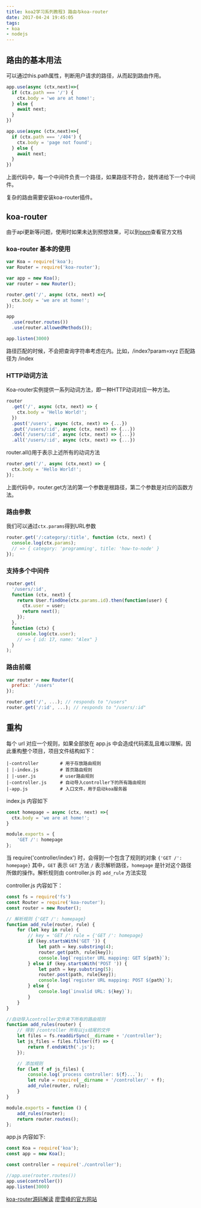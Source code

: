 ```yaml
---
title: koa2学习系列教程3 路由与koa-router
date: 2017-04-24 19:45:05
tags:
- koa
- nodejs
---
```


## 路由的基本用法

可以通过this.path属性，判断用户请求的路径，从而起到路由作用。

```javascript
app.use(async (ctx,next)=>{
  if (ctx.path === '/') {
    ctx.body = 'we are at home!';
  } else {
    await next;
  }
})

app.use(async (ctx,next)=>{
  if (ctx.path === '/404') {
    ctx.body = 'page not found';
  } else {
    await next;
  }
})
```

上面代码中，每一个中间件负责一个路径，如果路径不符合，就传递给下一个中间件。

复杂的路由需要安装koa-router插件。

## koa-router

由于api更新等问题，使用时如果未达到预想效果，可以到[npm](https://www.npmjs.com/package/koa-router)查看官方文档

### koa-router 基本的使用

```javascript
var Koa = require('koa');
var Router = require('koa-router');

var app = new Koa();
var router = new Router();

router.get('/', async (ctx, next) =>{
  ctx.body = 'we are at home!';
});

app
  .use(router.routes())
  .use(router.allowedMethods());

app.listen(3000)
```

路径匹配的时候，不会把查询字符串考虑在内。比如，/index?param=xyz 匹配路径为 /index

### HTTP动词方法

Koa-router实例提供一系列动词方法，即一种HTTP动词对应一种方法。

```javascript
router
  .get('/', async (ctx, next) => {
    ctx.body = 'Hello World!';
  })
  .post('/users', async (ctx, next) => {...})
  .put('/users/:id', async (ctx, next) => {...})
  .del('/users/:id', async (ctx, next) => {...})
  .all('/users/:id', async (ctx, next) => {...})
```

router.all()用于表示上述所有的动词方法

```javascript
router.get('/', async (ctx,next) => {
  ctx.body = 'Hello World!';
});
```

上面代码中，router.get方法的第一个参数是根路径，第二个参数是对应的函数方法。


### 路由参数

我们可以通过`ctx.params`得到URL参数

```javascript
router.get('/:category/:title', function (ctx, next) {
  console.log(ctx.params);
  // => { category: 'programming', title: 'how-to-node' }
});
```

### 支持多个中间件

```javascript
router.get(
  '/users/:id',
  function (ctx, next) {
    return User.findOne(ctx.params.id).then(function(user) {
      ctx.user = user;
      return next();
    });
  },
  function (ctx) {
    console.log(ctx.user);
    // => { id: 17, name: "Alex" }
  }
);
```


### 路由前缀

```javascript
var router = new Router({
  prefix: '/users'
});

router.get('/', ...); // responds to "/users"
router.get('/:id', ...); // responds to "/users/:id"
```

## 重构

每个 url 对应一个规则，如果全部放在 app.js 中会造成代码紊乱且难以理解。因此重构整个项目，项目文件结构如下：

```
|-controller        # 用于存放路由规则
| |-index.js        # 首页路由规则
| |-user.js         # user路由规则
|-controller.js     # 自动导入controller下的所有路由规则
|-app.js            # 入口文件，用于启动koa服务器
```

index.js 内容如下

```javascript
const homepage = async (ctx, next) =>{
  ctx.body = 'we are at home!';
}

module.exports = {
    'GET /': homepage
};
```

当 require('controller/index') 时，会得到一个包含了规则的对象 `{'GET /': homepage}` 其中，`GET` 表示 `GET` 方法 `/` 表示解析路径，`homepage` 是针对这个路径所做的操作。解析规则由 controller.js 的 `add_rule` 方法实现

controller.js 内容如下：

```javascript
const fs = require('fs')
const Router = require('koa-router');
const router = new Router();

// 解析规则 {'GET /': homepage}
function add_rule(router, rule) {
    for (let key in rule) {
        // key = 'GET /' rule = {'GET /': homepage}
        if (key.startsWith('GET ')) {
            let path = key.substring(4);
            router.get(path, rule[key]);
            console.log(`register URL mapping: GET ${path}`);
        } else if (key.startsWith('POST ')) {
            let path = key.substring(5);
            router.post(path, rule[key]);
            console.log(`register URL mapping: POST ${path}`);
        } else {
            console.log(`invalid URL: ${key}`);
        }
    }
}

//自动导入controller文件夹下所有的路由规则
function add_rules(router) {
    // 得到 /controller 所有以js结尾的文件
    let files = fs.readdirSync(__dirname + '/controller');
    let js_files = files.filter((f) => {
        return f.endsWith('.js');
    });

    // 添加规则
    for (let f of js_files) {
        console.log(`process controller: ${f}...`);
        let rule = require(__dirname + '/controller/' + f);
        add_rule(router, rule);
    }
}

module.exports = function () {
    add_rules(router);
    return router.routes();
};
```

app.js 内容如下:

```javascript
const Koa = require('koa');
const app = new Koa();

const controller = require('./controller');

//app.use(router.routes())
app.use(controller())
app.listen(3000)
```

[koa-router源码解读](http://www.tuicool.com/articles/7Zre63f)
[廖雪峰的官方网站](http://www.liaoxuefeng.com)